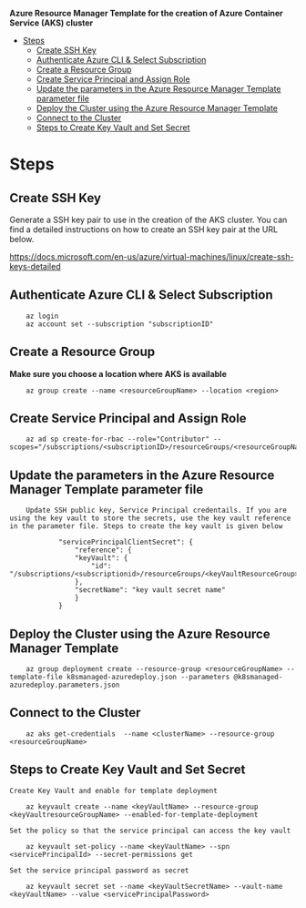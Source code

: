 **Azure Resource Manager Template for the creation of Azure Container Service (AKS) cluster**

- [Steps](#steps)
    - [Create SSH Key](#create-ssh-key)
    - [Authenticate Azure CLI & Select Subscription](#authenticate-azure-cli-select-subscription)
    - [Create a Resource Group](#create-a-resource-group)
    - [Create Service Principal and Assign Role](#create-service-principal-and-assign-role)
    - [Update the parameters in the Azure Resource Manager Template parameter file](#update-the-parameters-in-the-azure-resource-manager-template-parameter-file)
    - [Deploy the Cluster using the Azure Resource Manager Template](#deploy-the-cluster-using-the-azure-resource-manager-template)
    - [Connect to the Cluster](#connect-to-the-cluster)
    - [Steps to Create Key Vault and Set Secret](#steps-to-create-key-vault-and-set-secret)

# Steps

## Create SSH Key

Generate a SSH key pair to use in the creation of the AKS cluster. You can find a detailed instructions on how to create an SSH key pair at the URL below. 

https://docs.microsoft.com/en-us/azure/virtual-machines/linux/create-ssh-keys-detailed

## Authenticate Azure CLI & Select Subscription
        
        az login
        az account set --subscription "subscriptionID"

## Create a Resource Group 
**Make sure you choose a location where AKS is available**

        az group create --name <resourceGroupName> --location <region>

 ## Create Service Principal and Assign Role
        
        az ad sp create-for-rbac --role="Contributor" --scopes="/subscriptions/<subscriptionID>/resourceGroups/<resourceGroupName>"

 ## Update the parameters in the Azure Resource Manager Template parameter file
        
        Update SSH public key, Service Principal credentails. If you are using the key vault to store the secrets, use the key vault reference in the parameter file. Steps to create the key vault is given below
    
                "servicePrincipalClientSecret": {
                    "reference": {
                    "keyVault": {
                        "id": "/subscriptions/<subscriptionid>/resourceGroups/<keyVaultResourceGroup>/providers/Microsoft.KeyVault/vaults/<keyVaultName>"
                    },
                    "secretName": "key vault secret name"
                    }
                }

 

 ## Deploy the Cluster using the Azure Resource Manager Template
       
        az group deployment create --resource-group <resourceGroupName> --template-file k8smanaged-azuredeploy.json --parameters @k8smanaged-azuredeploy.parameters.json


## Connect to the Cluster
        
        az aks get-credentials  --name <clusterName> --resource-group <resourceGroupName>




## Steps to Create Key Vault and Set Secret
    
    Create Key Vault and enable for template deployment
    
        az keyvault create --name <keyVaultName> --resource-group <keyVaultresourceGroupName> --enabled-for-template-deployment

    Set the policy so that the service principal can access the key vault
        
        az keyvault set-policy --name <keyVaultName> --spn <servicePrincipalId> --secret-permissions get 

    Set the service principal password as secret
        
        az keyvault secret set --name <keyVaultSecretName> --vault-name <keyVaultName> --value <servicePrincipalPassword>



